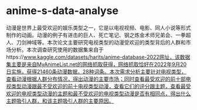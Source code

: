 # anime-s-data-analyse
动漫是世界上最受欢迎的娱乐类型之一，它是以电视视频、电影、同人小说等形式制作的动画。动漫的例子有进击的巨人、死亡笔记、钢之炼金术师兄弟会、一拳超人、刀剑神域等。本次论文主要研究电视类型的动漫受欢迎的类型背后的人群和市场分析。本次调查研究使用的数据集来自于https://www.kaggle.com/datasets/harits/anime-database-2022网址，该数据集主要是来自MyAnimeList.net的网络抓取获得，网络抓取恰好在2022年9月20日实施，获得21460条动漫数据，28种词条。本次需求分析主要针对电视类型，查看动漫根据人群分布情况，得出动漫的主要市场；同时查看最受欢迎的前十部电视类型动漫跟最不受欢迎的前十电视类型动漫，查看它们的评分跟主题，查看最受欢迎的电视类型动漫的主题和最不受欢迎的电视类型动漫是否有相同点，得出什么主题吸引人群，和该主题吸引人群的主要原因。
